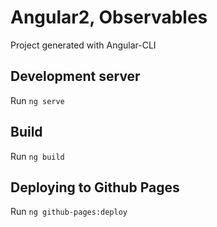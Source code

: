 # Angular2, Observables

Project generated with Angular-CLI

## Development server
Run `ng serve` 

## Build
Run `ng build` 

## Deploying to Github Pages
Run `ng github-pages:deploy`

